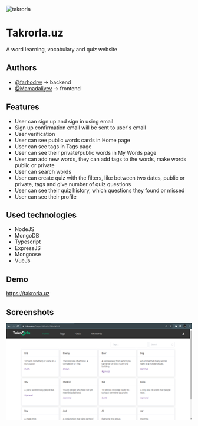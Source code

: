 
![takrorla](https://takrorla.uz/img/logo.c52c114b.png)


# Takrorla.uz

A word learning, vocabulary and quiz website

## Authors

- [@farhodrw](https://www.github.com/farhodrw) -> backend
- [@Mamadaliyev](https://www.github.com/Mamadaliyev) -> frontend


## Features

- User can sign up and sign in using email
- Sign up confirmation email will be sent to user's email
- User verification
- User can see public words cards in Home page
- User can see tags in Tags page
- User can see their private/public words in My Words page
- User can add new words, they can add tags to the words, make words public or private
- User can search words 
- User can create quiz with the filters, like between two dates, public or private, tags and give number of quiz questions
- User can see their quiz history, which questions they found or missed
- User can see their profile


## Used technologies

- NodeJS
- MongoDB
- Typescript
- ExpressJS
- Mongoose
- VueJs
## Demo

https://takrorla.uz


## Screenshots

![App Screenshot](/public/images/Screenshot%20from%202022-08-28%2001-53-56.png)

